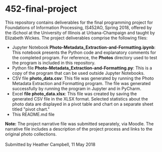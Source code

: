 # 452-final-project
This repository contains deliverables for the final programming project for Foundations of Information Processing, IS452AO, Spring 2018, offered by the iSchool at the University of Illinois at Urbana-Champaign and taught by Elizabeth Wickes.
The project deliverables comprise the following files:
<ul><li>Jupyter Notebook <b>Photo-Metadata_Extraction-and-Formatting.ipynb</b>: This notebook presents the Python code and explanatory comments for the completed program. For reference, the <b>Photos</b> directory used to test the program is included in this repository.
  <li>Python file <b>Photo-Metadata_Extraction-and-Formatting.py</b>: This is a copy of the program that can be used outside Jupyter Notebooks.
  <li>CSV file <b>photo_data.csv</b>: This file was generated by running the Photo Metadata Extraction and Formatting program. The file was generated successfully by running the program in Jupyter and in PyCharm.
  <li>Excel <b>file photo_data.xlsx</b>: This file was created by saving the generated CSV file in the XLSX format. Selected statistics about the photo data are displayed in a pivot table and chart on a separate sheet titled "pivot chart." 
  <li>This README.md file</ul>
<b>Note:</b> The project narrative file was submitted separately, via Moodle. The narrative file includes a description of the project process and links to the original photo collections.<br>
<br>Submitted by Heather Campbell, 11 May 2018
